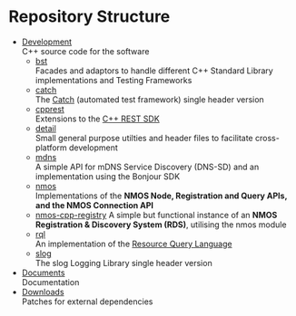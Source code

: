 # Repository Structure

- [Development](../Development)  
    C++ source code for the software
    - [bst](../Development/bst)  
      Facades and adaptors to handle different C++ Standard Library implementations and Testing Frameworks
    - [catch](../Development/catch)  
      The [Catch](https://github.com/philsquared/Catch) (automated test framework) single header version
    - [cpprest](../Development/cpprest)  
      Extensions to the [C++ REST SDK](https://github.com/Microsoft/cpprestsdk)
    - [detail](../Development/detail)  
      Small general purpose utilties and header files to facilitate cross-platform development
    - [mdns](../Development/mdns)  
      A simple API for mDNS Service Discovery (DNS-SD) and an implementation using the Bonjour SDK
    - [nmos](../Development/nmos)  
      Implementations of the **NMOS Node, Registration and Query APIs, and the NMOS Connection API**
    - [nmos-cpp-registry](../Development/nmos-cpp-registry)
      A simple but functional instance of an **NMOS Registration & Discovery System (RDS)**, utilising the nmos module
    - [rql](../Development/rql)  
      An implementation of the [Resource Query Language](https://github.com/persvr/rql)
    - [slog](../Development/slog)  
      The slog Logging Library single header version
- [Documents](../Documents)  
  Documentation
- [Downloads](../Downloads)  
  Patches for external dependencies
